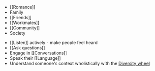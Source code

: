 
- [[Romance]]
- Family 
- [[Friends]]
- [[Workmates]]
- [[Community]]
- Society

* [[Listen]] actively - make people feel heard
* [[Ask questions]]
* Engage in [[Conversations]]
* Speak their [[Language]]
* Understand someone's context wholistically with the [Diversity wheel](https://community.astc.org/ccli/resources-for-action/group-activities/diversity-wheel)
